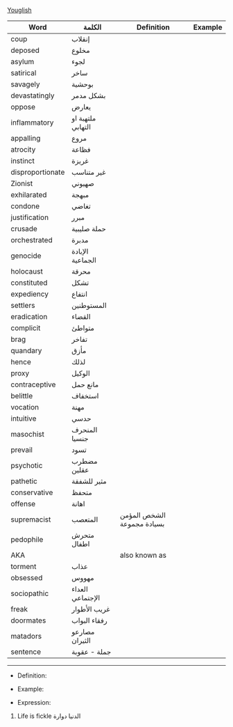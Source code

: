 [Youglish](https://youglish.com/)

| Word | الكلمة | Definition | Example |
| ---- | ---- | ---- | ---- |
| coup | إنقلاب |  |  |
| deposed | مخلوع |  |  |
| asylum | لجوء |  |  |
| satirical | ساخر |  |  |
| savagely | بوحشية |  |  |
| devastatingly | بشكل مدمر |  |  |
| oppose | يعارض |  |  |
| inflammatory | ملتهبة او التهابي |  |  |
| appalling | مروع |  |  |
| atrocity | فظاعة |  |  |
| instinct | غريزة |  |  |
| disproportionate | غير متناسب |  |  |
| Zionist | صهيوني |  |  |
| exhilarated | مبهجة |  |  |
| condone | تغاضي |  |  |
| justification | مبرر |  |  |
| crusade | حملة صليبية |  |  |
| orchestrated | مدبرة |  |  |
| genocide | الإبادة الجماعية |  |  |
| holocaust | محرقة |  |  |
| constituted | تشكل |  |  |
| expediency | انتفاع |  |  |
| settlers | المستوطنين |  |  |
| eradication | القضاء |  |  |
| complicit | متواطئ |  |  |
| brag | تفاخر |  |  |
| quandary | مأزق |  |  |
| hence | لذلك |  |  |
| proxy | الوكيل |  |  |
| contraceptive | مانع حمل |  |  |
| belittle | استخفاف |  |  |
| vocation | مهنة |  |  |
| intuitive | حدسي |  |  |
| masochist | المنحرف جنسيا |  |  |
| prevail | تسود |  |  |
| psychotic | مضطرب عقلين |  |  |
| pathetic | مثير للشفقة |  |  |
| conservative | متحفظ |  |  |
| offense | اهانة |  |  |
| supremacist | المتعصب | الشخص المؤمن بسيادة مجموعة |  |
| pedophile | متحرش اطفال |  |  |
| AKA |  | also known as |  |
| torment | عذاب |  |  |
| obsessed | مهووس |  |  |
| sociopathic | العداء الإجتماعي |  |  |
| freak | غريب الأطوار |  |  |
| doormates | رفقاء البواب |  |  |
| matadors | مصارعو الثيران |  |  |
| sentence | جملة - عقوبة |  |  |

---
- Definition: 

- Example:

- Expression:
1. Life is fickle الدنيا دوارة